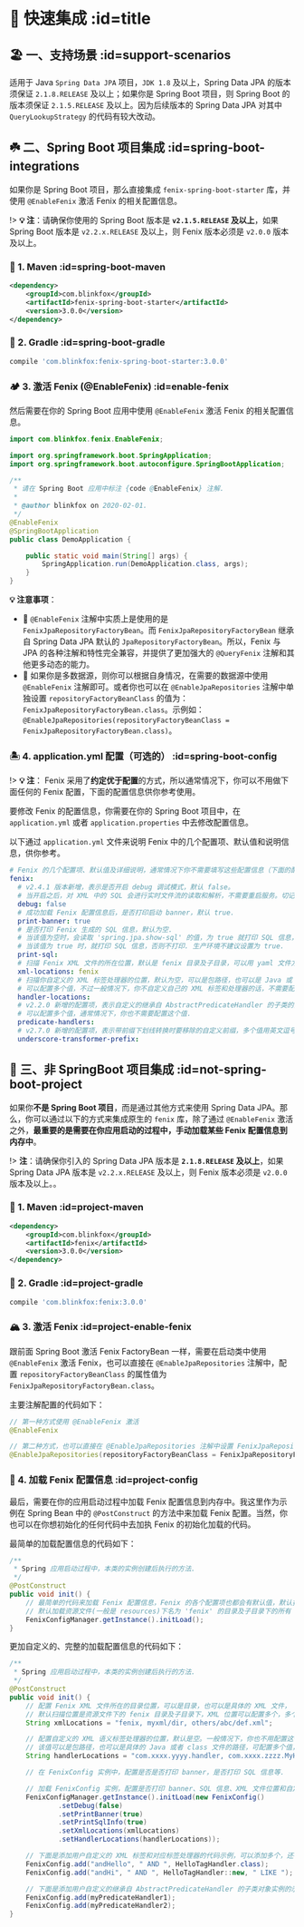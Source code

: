 # 🍋 快速集成 :id=title

## 🏖️ 一、支持场景 :id=support-scenarios

适用于 Java `Spring Data JPA` 项目，`JDK 1.8` 及以上，Spring Data JPA 的版本须保证 `2.1.8.RELEASE` 及以上；如果你是 Spring Boot 项目，则 Spring Boot 的版本须保证 `2.1.5.RELEASE` 及以上。因为后续版本的 Spring Data JPA 对其中 `QueryLookupStrategy` 的代码有较大改动。

## ☘️ 二、Spring Boot 项目集成 :id=spring-boot-integrations

如果你是 Spring Boot 项目，那么直接集成 `fenix-spring-boot-starter` 库，并使用 `@EnableFenix` 激活 Fenix 的相关配置信息。

!> **💡 注**：请确保你使用的 Spring Boot 版本是 **`v2.1.5.RELEASE` 及以上**，如果 Spring Boot 版本是 `v2.2.x.RELEASE` 及以上，则 Fenix 版本必须是 `v2.0.0` 版本及以上。

### 🌾 1. Maven :id=spring-boot-maven

```xml
<dependency>
    <groupId>com.blinkfox</groupId>
    <artifactId>fenix-spring-boot-starter</artifactId>
    <version>3.0.0</version>
</dependency>
```

### 🌵 2. Gradle :id=spring-boot-gradle

```bash
compile 'com.blinkfox:fenix-spring-boot-starter:3.0.0'
```

### 🏕️ 3. 激活 Fenix (@EnableFenix) :id=enable-fenix

然后需要在你的 Spring Boot 应用中使用 `@EnableFenix` 激活 Fenix 的相关配置信息。

```java
import com.blinkfox.fenix.EnableFenix;

import org.springframework.boot.SpringApplication;
import org.springframework.boot.autoconfigure.SpringBootApplication;

/**
 * 请在 Spring Boot 应用中标注 {code @EnableFenix} 注解.
 *
 * @author blinkfox on 2020-02-01.
 */
@EnableFenix
@SpringBootApplication
public class DemoApplication {

    public static void main(String[] args) {
        SpringApplication.run(DemoApplication.class, args);
    }
}
```

**💡 注意事项**：

- 🔹 `@EnableFenix` 注解中实质上是使用的是 `FenixJpaRepositoryFactoryBean`。而 `FenixJpaRepositoryFactoryBean` 继承自 Spring Data JPA 默认的 `JpaRepositoryFactoryBean`。所以，Fenix 与 JPA 的各种注解和特性完全兼容，并提供了更加强大的 `@QueryFenix` 注解和其他更多动态的能力。
- 🔹 如果你是多数据源，则你可以根据自身情况，在需要的数据源中使用 `@EnableFenix` 注解即可。或者你也可以在 `@EnableJpaRepositories` 注解中单独设置 `repositoryFactoryBeanClass` 的值为：`FenixJpaRepositoryFactoryBean.class`。示例如：`@EnableJpaRepositories(repositoryFactoryBeanClass = FenixJpaRepositoryFactoryBean.class)`。

### 🏝️ 4. application.yml 配置（可选的） :id=spring-boot-config

!> **💡 注**： Fenix 采用了**约定优于配置**的方式，所以通常情况下，你可以不用做下面任何的 Fenix 配置，下面的配置信息供你参考使用。

要修改 Fenix 的配置信息，你需要在你的 Spring Boot 项目中，在 `application.yml` 或者 `application.properties` 中去修改配置信息。

以下通过 `application.yml` 文件来说明 Fenix 中的几个配置项、默认值和说明信息，供你参考。

```yaml
# Fenix 的几个配置项、默认值及详细说明，通常情况下你不需要填写这些配置信息（下面的配置代码也都可以删掉）.
fenix:
  # v2.4.1 版本新增，表示是否开启 debug 调试模式，默认 false。
  # 当开启之后，对 XML 中的 SQL 会进行实时文件流的读取和解析，不需要重启服务。切记仅在开发环境中开启此功能.
  debug: false
  # 成功加载 Fenix 配置信息后，是否打印启动 banner，默认 true.
  print-banner: true
  # 是否打印 Fenix 生成的 SQL 信息，默认为空.
  # 当该值为空时，会读取 'spring.jpa.show-sql' 的值，为 true 就打印 SQL 信息，否则不打印.
  # 当该值为 true 时，就打印 SQL 信息，否则不打印. 生产环境不建议设置为 true.
  print-sql:
  # 扫描 Fenix XML 文件的所在位置，默认是 fenix 目录及子目录，可以用 yaml 文件方式配置多个值.
  xml-locations: fenix
  # 扫描你自定义的 XML 标签处理器的位置，默认为空，可以是包路径，也可以是 Java 或 class 文件的全路径名
  # 可以配置多个值，不过一般情况下，你不自定义自己的 XML 标签和处理器的话，不需要配置这个值.
  handler-locations:
  # v2.2.0 新增的配置项，表示自定义的继承自 AbstractPredicateHandler 的子类的全路径名
  # 可以配置多个值，通常情况下，你也不需要配置这个值.
  predicate-handlers:
  # v2.7.0 新增的配置项，表示带前缀下划线转换时要移除的自定义前缀，多个值用英文逗号隔开，通常你不用配置这个值.
  underscore-transformer-prefix:
```

## 🍁 三、非 SpringBoot 项目集成 :id=not-spring-boot-project

如果你**不是 Spring Boot 项目**，而是通过其他方式来使用 Spring Data JPA。那么，你可以通过以下的方式来集成原生的 `fenix` 库，除了通过 `@EnableFenix` 激活之外，**最重要的是需要在你应用启动的过程中，手动加载某些 Fenix 配置信息到内存中**。

!> **注**：请确保你引入的 Spring Data JPA 版本是 **`2.1.8.RELEASE` 及以上**，如果 Spring Data JPA 版本是 `v2.2.x.RELEASE` 及以上，则 Fenix 版本必须是 `v2.0.0` 版本及以上。。

### 🌼 1. Maven :id=project-maven

```xml
<dependency>
    <groupId>com.blinkfox</groupId>
    <artifactId>fenix</artifactId>
    <version>3.0.0</version>
</dependency>
```

### 🌻 2. Gradle :id=project-gradle

```bash
compile 'com.blinkfox:fenix:3.0.0'
```

### 🏔️ 3. 激活 Fenix :id=project-enable-fenix

跟前面 Spring Boot 激活 Fenix FactoryBean 一样，需要在启动类中使用 `@EnableFenix` 激活 Fenix，也可以直接在 `@EnableJpaRepositories` 注解中，配置 `repositoryFactoryBeanClass` 的属性值为 `FenixJpaRepositoryFactoryBean.class`。

主要注解配置的代码如下：

```java
// 第一种方式使用 @EnableFenix 激活
@EnableFenix

// 第二种方式，也可以直接在 @EnableJpaRepositories 注解中设置 FenixJpaRepositoryFactoryBean.
@EnableJpaRepositories(repositoryFactoryBeanClass = FenixJpaRepositoryFactoryBean.class)
```

### 🚣 4. 加载 Fenix 配置信息 :id=project-config

最后，需要在你的应用启动过程中加载 Fenix 配置信息到内存中。我这里作为示例在 Spring Bean 中的 `@PostConstruct` 的方法中来加载 Fenix 配置。当然，你也可以在你想初始化的任何代码中去加执 Fenix 的初始化加载的代码。

最简单的加载配置信息的代码如下：

```java
/**
 * Spring 应用启动过程中，本类的实例创建后执行的方法.
 */
@PostConstruct
public void init() {
    // 最简单的代码来加载 Fenix 配置信息，Fenix 的各个配置项也都会有默认值，默认打印启动 banner，默认不打印 SQL 信息.
    // 默认加载资源文件(一般是 resources)下名为 'fenix' 的目录及子目录下的所有 Fenix XML 文件.
    FenixConfigManager.getInstance().initLoad();
}
```

更加自定义的、完整的加载配置信息的代码如下：

```java
/**
 * Spring 应用启动过程中，本类的实例创建后执行的方法.
 */
@PostConstruct
public void init() {
    // 配置 Fenix XML 文件所在的目录位置，可以是目录，也可以是具体的 XML 文件，
    // 默认扫描位置是资源文件下的 fenix 目录及子目录下，XML 位置可以配置多个，多个用英文逗号隔开即可.
    String xmlLocations = "fenix, myxml/dir, others/abc/def.xml";

    // 配置自定义的 XML 语义标签处理器的位置，默认是空。一般情况下，你也不用配置这个值.
    // 该值可以是包路径，也可以是具体的 Java 或者 class 文件的路径，可配置多个值，多个用英文逗号隔开即可.
    String handlerLocations = "com.xxxx.yyyy.handler, com.xxxx.zzzz.MyHandler.java";

    // 在 FenixConfig 实例中，配置是否是否打印 banner，是否打印 SQL 信息等.

    // 加载 FenixConfig 实例，配置是否打印 banner、SQL 信息、XML 文件位置和自定义的 XML 语义标签处理器的位置.
    FenixConfigManager.getInstance().initLoad(new FenixConfig()
            .setDebug(false)
            .setPrintBanner(true)
            .setPrintSqlInfo(true)
            .setXmlLocations(xmlLocations)
            .setHandlerLocations(handlerLocations));

    // 下面是添加用户自定义的 XML 标签和对应标签处理器的代码示例，可以添加多个，还有其他更多的重载方法 API.
    FenixConfig.add("andHello", " AND ", HelloTagHandler.class);
    FenixConfig.add("andHi", " AND ", HelloTagHandler::new, " LIKE ");

    // 下面是添加用户自定义的继承自 AbstractPredicateHandler 的子类对象实例的示例，可以添加多个.
    FenixConfig.add(myPredicateHandler1);
    FenixConfig.add(myPredicateHandler2);
}
```
